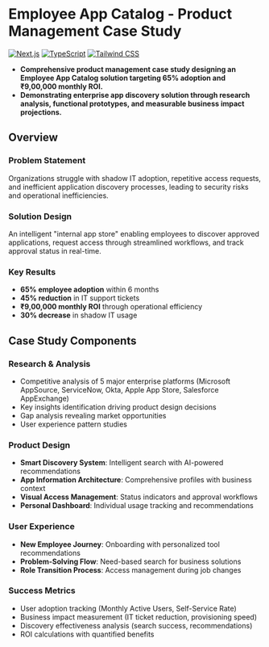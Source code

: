 # Employee App Catalog - Product Management Case Study

[![Next.js](https://img.shields.io/badge/Next.js-14-black)](https://nextjs.org/)
[![TypeScript](https://img.shields.io/badge/TypeScript-5.0-blue)](https://www.typescriptlang.org/)
[![Tailwind CSS](https://img.shields.io/badge/Tailwind-CSS-38B2AC)](https://tailwindcss.com/)

- **Comprehensive product management case study designing an Employee App Catalog solution targeting 65% adoption and ₹9,00,000 monthly ROI.**
- **Demonstrating enterprise app discovery solution through research analysis, functional prototypes, and measurable business impact projections.**

## Overview

### Problem Statement
Organizations struggle with shadow IT adoption, repetitive access requests, and inefficient application discovery processes, leading to security risks and operational inefficiencies.

### Solution Design
An intelligent "internal app store" enabling employees to discover approved applications, request access through streamlined workflows, and track approval status in real-time.

### Key Results
- **65% employee adoption** within 6 months
- **45% reduction** in IT support tickets  
- **₹9,00,000 monthly ROI** through operational efficiency
- **30% decrease** in shadow IT usage

## Case Study Components

### Research & Analysis
- Competitive analysis of 5 major enterprise platforms (Microsoft AppSource, ServiceNow, Okta, Apple App Store, Salesforce AppExchange)
- Key insights identification driving product design decisions
- Gap analysis revealing market opportunities
- User experience pattern studies

### Product Design
- **Smart Discovery System**: Intelligent search with AI-powered recommendations
- **App Information Architecture**: Comprehensive profiles with business context
- **Visual Access Management**: Status indicators and approval workflows
- **Personal Dashboard**: Individual usage tracking and recommendations

### User Experience
- **New Employee Journey**: Onboarding with personalized tool recommendations
- **Problem-Solving Flow**: Need-based search for business solutions
- **Role Transition Process**: Access management during job changes

### Success Metrics
- User adoption tracking (Monthly Active Users, Self-Service Rate)
- Business impact measurement (IT ticket reduction, provisioning speed)
- Discovery effectiveness analysis (search success, recommendations)
- ROI calculations with quantified benefits
